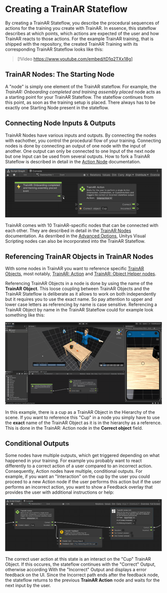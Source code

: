 # Creating a TrainAR Stateflow

By creating a TrainAR Stateflow, you describe the procedural sequences of actions for the training you create with TrainAR. In essence, this stateflow describes at which points, which actions are expected of the user and how TrainAR reacts to those actions. For the example TrainAR training, that is shipped with the repository, the created TrainAR Training with its corresponding TrainAR Stateflow looks like this:

> [!Video https://www.youtube.com/embed/tD1q2TXx18g]

## TrainAR Nodes: The Starting Node

A "node" is simply one element of the TrainAR stateflow. For example, the *TrainAR: Onboarding completed and training assembly placed* node acts as a starting point for your TrainAR Stateflow. The stateflow continues from this point, as soon as the training setup is placed. There always has to be exactly one Starting Node present in the stateflow.

## Connecting Node Inputs & Outputs

TrainAR Nodes have various inputs and outputs. By connecting the nodes with eachother, you control the procedural flow of your training. Connecting nodes is done by connecting an output of one node with the input of another. One output can only be connected to one Input of the next node but one Input can be used from several outputs. How to fork a TrainAR Stateflow is described in detail in the [Action Node](https://jblattgerste.github.io/TrainAR/manual/ActionNodes.html) documentation.

![](../resources/ConnectNodes.gif)

TrainAR comes with 10 TrainAR-specific nodes that can be connected with each other. They are described in detail in the [TrainAR Nodes](TrainARNodes.html) documentation. As desrribed in the [Advanced Options](https://jblattgerste.github.io/TrainAR/manual/NoVisualScripting.html#using-custom-actions-for-advanced-behaviours), Unitys Visual Scripting nodes can also be incorporated into the TrainAR Stateflow.

## Referencing TrainAR Objects in TrainAR Nodes

With some nodes in TrainAR you want to reference specific [TrainAR Objects](TrainArObjects.html), most notably, [TrainAR: Action](ActionNodes.html) and [TrainAR: Object Helper nodes](ObjectHelperNode.html).

Referencing TrainAR Objects in a node is done by using the name of the **TrainAR Object**. This loose coupling between TrainAR Objects and the TrainAR Stateflow is deliberate as it allows to work on both independently but it requires you to use the exact name. So pay attention to upper and lower case letters as referencing by name is case sensitive. Referencing a TrainAR Object by name in the TrainAR Stateflow could for example look something like this:

![](../resources/ReferenceObjects.gif)

In this example, there is a cup as a TrainAR Object in the Hierarchy of the scene. If you want to reference this "Cup" in a node you simply have to use the **exact** name of the TrainAR Object as it is in the hierarchy as a reference. This is done in the TrainAR: Action node in the **Correct object** field.

## Conditional Outputs

Some nodes have multiple outputs, which get triggered depending on what happened in your training. For example you probably want to react differently to a correct action of a user compared to an incorrect action. Consequently, Action nodes have multiple, conditional outputs. For example, if you want an "Interaction" on the cup by the user you could proceed to a new Action node if the user performs this action but if the user performs an incorrect action, you want to show a Feedback overlay that provides the user with additional instructions or help:

![](../resources/Conditional_Output.PNG)

The correct user action at this state is an interact on the "Cup" TrainAR Object. If this occures, the stateflow continues with the "Correct" Output, otherwise according With the "Incorrect" Output and displays a error feedback on the UI. Since the Incorrect path ends after the feedback node, the stateflow returns to the previous **TrainAR Action** node and waits for the next input by the user.

